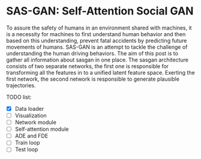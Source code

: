 # SAS-GAN: Self-Attention Social GAN

To assure the safety of humans in an environment shared with machines, it is a necessity for machines to first understand human behavior and then based on this understanding, prevent fatal accidents by predicting future movements of humans.
SAS-GAN is an attempt to tackle the challenge of understanding the human driving behaviors.
The aim of this post is to gather all information about sasgan in one place.
The sasgan architecture consists of two separate networks, the first one is responsible for transforming all the features in to a unified latent feature space. Exerting the first network, the second network is responsible to generate plausible trajectories.

TODO list:
- [x] Data loader
- [ ] Visualization
- [ ] Network module
- [ ] Self-attention module
- [ ] ADE and FDE
- [ ] Train loop
- [ ] Test loop